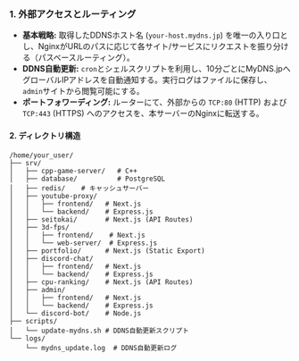 ### 1. 外部アクセスとルーティング

-   **基本戦略:** 取得したDDNSホスト名 (`your-host.mydns.jp`) を唯一の入り口とし、NginxがURLのパスに応じて各サイト/サービスにリクエストを振り分ける（パスベースルーティング）。
-   **DDNS自動更新:** `cron`とシェルスクリプトを利用し、10分ごとにMyDNS.jpへグローバルIPアドレスを自動通知する。実行ログはファイルに保存し、`admin`サイトから閲覧可能にする。
-   **ポートフォワーディング:** ルーターにて、外部からの `TCP:80` (HTTP) および `TCP:443` (HTTPS) へのアクセスを、本サーバーのNginxに転送する。
#### 2. ディレクトリ構造

```
/home/your_user/
├── srv/
│   ├── cpp-game-server/   # C++
│   ├── database/          # PostgreSQL
│   ├── redis/    # キャッシュサーバー
│   ├── youtube-proxy/
│   │   ├── frontend/   # Next.js
│   │   └── backend/    # Express.js
│   ├── seitokai/       # Next.js (API Routes)
│   ├── 3d-fps/
│   │   ├── frontend/    # Next.js
│   │   └── web-server/  # Express.js
│   ├── portfolio/      # Next.js (Static Export)
│   ├── discord-chat/
│   │   ├── frontend/   # Next.js
│   │   └── backend/    # Express.js
│   ├── cpu-ranking/    # Next.js (API Routes)
│   ├── admin/
│   │   ├── frontend/   # Next.js
│   │   └── backend/    # Express.js
│   └── discord-bot/    # Node.js
├── scripts/
│   └── update-mydns.sh # DDNS自動更新スクリプト
└── logs/
    └── mydns_update.log  # DDNS自動更新ログ
```